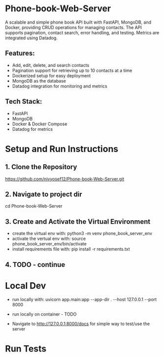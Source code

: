 # Phone-book-Web-Server
A scalable and simple phone book API built with FastAPI, MongoDB, and Docker, providing CRUD operations for managing contacts. The API supports pagination, contact search, error handling, and testing. Metrics are integrated using Datadog.

## Features:
- Add, edit, delete, and search contacts
- Pagination support for retrieving up to 10 contacts at a time
- Dockerized setup for easy deployment
- MongoDB as the database
- Datadog integration for monitoring and metrics


## Tech Stack:
- FastAPI
- MongoDB
- Docker & Docker Compose
- Datadog for metrics


# Setup and Run Instructions

## 1. Clone the Repository
https://github.com/nivyosef12/Phone-book-Web-Server.git

## 2. Navigate to project dir
cd Phone-book-Web-Server

## 3. Create and Activate the Virtual Environment
- create the virtual env with: python3 -m venv phone_book_server_env  
- activate the vertual env with: source phone_book_server_env/bin/activate   
- install requirements file with: pip install -r requirements.txt  

## 4. TODO - continue



# Local Dev
- run locally with: uvicorn app.main:app --app-dir . --host 127.0.0.1 --port 8000
- run locally on container - TODO


- Navigate to http://127.0.0.1:8000/docs for simple way to test/use the server

# Run Tests